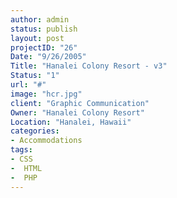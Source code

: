 ```yaml
--- 
author: admin
status: publish
layout: post
projectID: "26"
Date: "9/26/2005"
Title: "Hanalei Colony Resort - v3"
Status: "1"
url: "#"
image: "hcr.jpg"
client: "Graphic Communication"
Owner: "Hanalei Colony Resort"
Location: "Hanalei, Hawaii"
categories:
- Accommodations
tags:
- CSS
-  HTML
-  PHP
--- 
```


